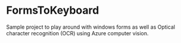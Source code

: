 # FormsToKeyboard

Sample project to play around with windows forms as well as Optical character recognition (OCR) using Azure computer vision.
